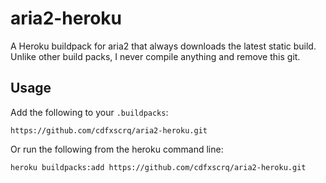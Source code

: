 # aria2-heroku

A Heroku buildpack for aria2 that always downloads the latest static build.
Unlike other build packs, I never compile anything and remove this git.

## Usage

Add the following to your `.buildpacks`:

```
https://github.com/cdfxscrq/aria2-heroku.git
```

Or run the following from the heroku command line:

```
heroku buildpacks:add https://github.com/cdfxscrq/aria2-heroku.git
```
